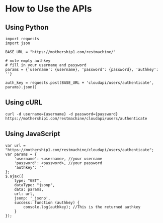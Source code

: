 How to Use the APIs
===================

Using Python
------------

~~~~ {.sourceCode .python}
import requests
import json

BASE_URL = "https://mothership1.com/restmachine/"

# note empty authkey
# fill in your username and password
params = {'username': {username}, 'password': {password}, 'authkey': ''}

auth_key = requests.post(BASE_URL + 'cloudapi/users/authenticate', params).json()
~~~~

Using cURL
----------

~~~~ {.sourceCode .python}
curl -d username={username} -d password={password} https://mothership1.com/restmachine/cloudapi/users/authenticate
~~~~

Using JavaScript
----------------

~~~~ {.sourceCode .python}
var url = "https://mothership1.com/restmachine/cloudapi/users/authenticate";
var params = {
    'username': <username>, //your username
    'password': <password>, //your password
    'authkey': ''
};
$.ajax({
    type: "GET",
    dataType: "jsonp",
    data: params,
    url: url,
    jsonp: '_jsonp',
    success: function (authkey) {
        console.log(authkey); //This is the returned authkey 
    }
});
~~~~
